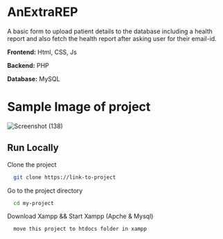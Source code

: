 # AnExtraREP
A basic form to upload patient details to the database including a health report and also fetch the health report after asking user for their email-id.



**Frontend:** Html, CSS, Js

**Backend:** PHP

**Database:** MySQL


# Sample Image of project

![Screenshot (138)](https://github.com/Ajitkumar-25/AnExtraREP/assets/98700726/626f1a53-fe2e-4298-9e44-bbc72f40d0a0)

## Run Locally


Clone the project
```bash
  git clone https://link-to-project
```
Go to the project directory
```bash
  cd my-project
```
Download Xampp && Start Xampp (Apche & Mysql)
```
  move this project to htdocs folder in xampp
```
